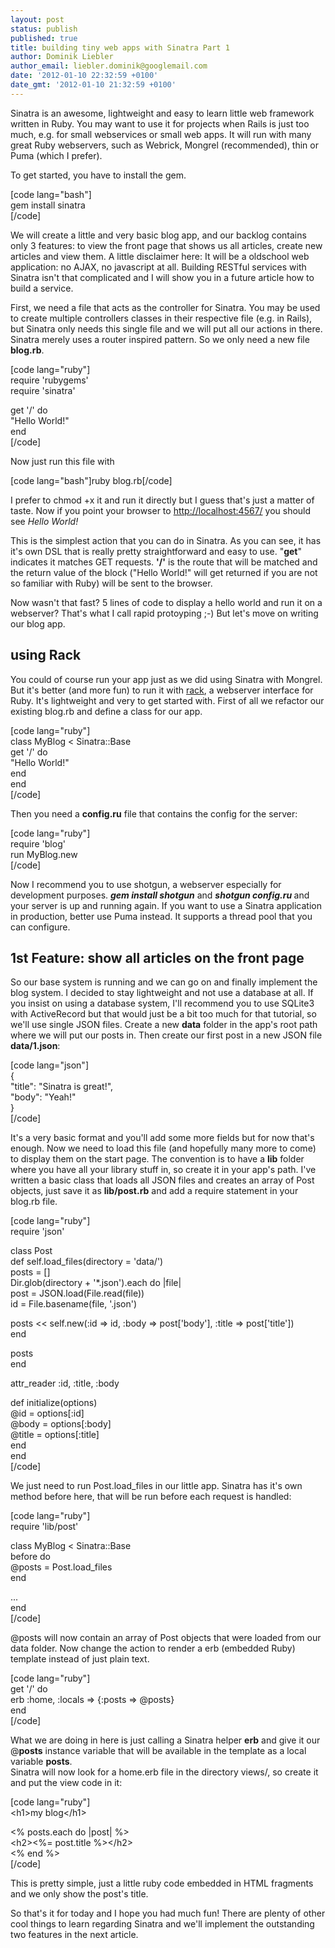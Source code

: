 ```yaml
---
layout: post
status: publish
published: true
title: building tiny web apps with Sinatra Part 1
author: Dominik Liebler
author_email: liebler.dominik@googlemail.com
date: '2012-01-10 22:32:59 +0100'
date_gmt: '2012-01-10 21:32:59 +0100'
---
```

<p>Sinatra is an awesome, lightweight and easy to learn little web framework written in Ruby. You may want to use it for projects when Rails is just too much, e.g. for small webservices or small web apps. It will run with many great Ruby webservers, such as Webrick, Mongrel (recommended), thin or Puma (which I prefer).</p>
<p>To get started, you have to install the gem.</p>
<p>[code lang="bash"]<br />
gem install sinatra<br />
[/code]</p>
<p>We will create a little and very basic blog app, and our backlog contains only 3 features: to view the front page that shows us all articles, create new articles and view them. A little disclaimer here: It will be a oldschool web application: no AJAX, no javascript at all. Building RESTful services with Sinatra isn't that complicated and I will show you in a future article how to build a service.</p>
<p>First, we need a file that acts as the controller for Sinatra. You may be used to create multiple controllers classes in their respective file (e.g. in Rails), but Sinatra only needs this single file and we will put all our actions in there. Sinatra merely uses a router inspired pattern. So we only need a new file <strong>blog.rb</strong>.</p>
<p>[code lang="ruby"]<br />
require 'rubygems'<br />
require 'sinatra'</p>
<p>get '/' do<br />
&quot;Hello World!&quot;<br />
end<br />
[/code]</p>
<p>Now just run this file with</p>
<p>[code lang="bash"]ruby blog.rb[/code]</p>
<p>I prefer to chmod +x it and run it directly but I guess that's just a matter of taste. Now if you point your browser to <a href="http://localhost:4567">http://localhost:4567/</a> you should see <em>Hello World!</em></p>
<p>This is the simplest action that you can do in Sinatra. As you can see, it has it's own DSL that is really pretty straightforward and easy to use. "<strong>get</strong>" indicates it matches GET requests. <strong>'/'</strong> is the route that will be matched and the return value of the block ("Hello World!" will get returned if you are not so familiar with Ruby) will be sent to the browser.</p>
<p>Now wasn't that fast? 5 lines of code to display a hello world and run it on a webserver? That's what I call rapid protoyping ;-) But let's move on writing our blog app.</p>
<h2>using Rack</h2>
<p>You could of course run your app just as we did using Sinatra with Mongrel. But it's better (and more fun) to run it with <a href="http://rack.rubyforge.org/" target="_blank">rack</a>, a webserver interface for Ruby. It's lightweight and very to get started with. First of all we refactor our existing blog.rb and define a class for our app.</p>
<p>[code lang="ruby"]<br />
class MyBlog &lt; Sinatra::Base<br />
  get '/' do<br />
    &quot;Hello World!&quot;<br />
  end<br />
end<br />
[/code]</p>
<p>Then you need a <strong>config.ru</strong> file that contains the config for the server:</p>
<p>[code lang="ruby"]<br />
require 'blog'<br />
run MyBlog.new<br />
[/code]</p>
<p>Now I recommend you to use shotgun, a webserver especially for development purposes. <strong><em>gem install shotgun</em></strong> and <em><strong>shotgun config.ru </strong></em>and your server is up and running again. If you want to use a Sinatra application in production, better use Puma instead. It supports a thread pool that you can configure.</p>
<h2>1st Feature: show all articles on the front page</h2>
<p>So our base system is running and we can go on and finally implement the blog system. I decided to stay lightweight and not use a database at all. If you insist on using a database system, I'll recommend you to use SQLite3 with ActiveRecord but that would just be a bit too much for that tutorial, so we'll use single JSON files. Create a new <strong>data</strong> folder in the app's root path where we will put our posts in. Then create our first post in a new JSON file <strong>data/1.json</strong>:</p>
<p>[code lang="json"]<br />
{<br />
	&quot;title&quot;: &quot;Sinatra is great!&quot;,<br />
	&quot;body&quot;: &quot;Yeah!&quot;<br />
}<br />
[/code]</p>
<p>It's a very basic format and you'll add some more fields but for now that's enough. Now we need to load this file (and hopefully many more to come) to display them on the start page. The convention is to have a <strong>lib</strong> folder where you have all your library stuff in, so create it in your app's path. I've written a basic class that loads all JSON files and creates an array of Post objects, just save it as <strong>lib/post.rb</strong> and add a require statement in your blog.rb file.</p>
<p>[code lang="ruby"]<br />
require 'json'</p>
<p>class Post<br />
  def self.load_files(directory = 'data/')<br />
    posts = []<br />
    Dir.glob(directory + '*.json').each do |file|<br />
      post = JSON.load(File.read(file))<br />
      id = File.basename(file, '.json')</p>
<p>      posts &lt;&lt; self.new(:id =&gt; id, :body =&gt; post['body'], :title =&gt; post['title'])<br />
    end</p>
<p>    posts<br />
  end</p>
<p>  attr_reader :id, :title, :body</p>
<p>  def initialize(options)<br />
    @id = options[:id]<br />
    @body = options[:body]<br />
    @title = options[:title]<br />
  end<br />
end<br />
[/code]</p>
<p>We just need to run Post.load_files in our little app. Sinatra has it's own method before here, that will be run before each request is handled:</p>
<p>[code lang="ruby"]<br />
require 'lib/post'</p>
<p>class MyBlog &lt; Sinatra::Base<br />
  before do<br />
    @posts = Post.load_files<br />
  end</p>
<p>  ...<br />
end<br />
[/code]</p>
<p>@posts will now contain an array of Post objects that were loaded from our data folder. Now change the action to render a erb (embedded Ruby) template instead of just plain text.</p>
<p>[code lang="ruby"]<br />
get '/' do<br />
  erb :home, :locals =&gt; {:posts =&gt; @posts}<br />
end<br />
[/code]</p>
<p>What we are doing in here is just calling a Sinatra helper <strong>erb</strong> and give it our @<strong>posts</strong> instance variable that will be available in the template as a local variable <strong>posts</strong>.<br />
Sinatra will now look for a home.erb file in the directory views/, so create it and put the view code in it:</p>
<p>[code lang="ruby"]<br />
&lt;h1&gt;my blog&lt;/h1&gt;</p>
<p>&lt;% posts.each do |post| %&gt;<br />
	&lt;h2&gt;&lt;%= post.title %&gt;&lt;/h2&gt;<br />
&lt;% end %&gt;<br />
[/code]</p>
<p>This is pretty simple, just a little ruby code embedded in HTML fragments and we only show the post's title.</p>
<p>So that's it for today and I hope you had much fun! There are plenty of other cool things to learn regarding Sinatra and we'll implement the outstanding two features in the next article.</p>
